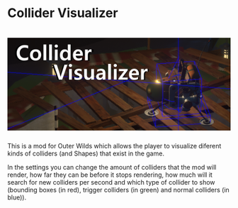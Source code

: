 # Collider Visualizer

# ![Collider Visualizer](pictures/colliderVisualizer.png)

This is a mod for Outer Wilds which allows the player to visualize diferent kinds of colliders (and Shapes) that exist in the game.

In the settings you can change the amount of colliders that the mod will render, how far they can be before it stops rendering, how much will it search for new colliders per second and which type of collider to show (bounding boxes (in red), trigger colliders (in green) and normal colliders (in blue)).

